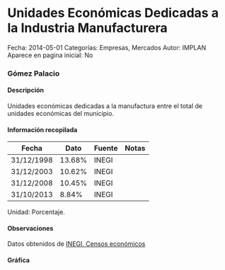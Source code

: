Unidades Económicas Dedicadas a la Industria Manufacturera
=====

Fecha: 2014-05-01
Categorías: Empresas, Mercados
Autor: IMPLAN
Aparece en pagina inicial: No

### Gómez Palacio

#### Descripción

Unidades económicas dedicadas a la manufactura entre el total de unidades económicas del municipio.

<!-- break -->

#### Información recopilada

<table class="table table-hover table-bordered matriz">
  <thead>
    <tr><th>Fecha</th><th>Dato</th><th>Fuente</th><th>Notas</th></tr>
  </thead>
  <tbody>
    <tr><td class="centrado">31/12/1998</td><td class="derecha">13.68%</td><td>INEGI</td><td></td></tr>
    <tr><td class="centrado">31/12/2003</td><td class="derecha">10.62%</td><td>INEGI</td><td></td></tr>
    <tr><td class="centrado">31/12/2008</td><td class="derecha">10.45%</td><td>INEGI</td><td></td></tr>
    <tr><td class="centrado">31/10/2013</td><td class="derecha">8.84%</td><td>INEGI</td><td></td></tr>
  </tbody>
</table>

Unidad: Porcentaje.

#### Observaciones

Datos obtenidos de [INEGI. Censos económicos](http://www3.inegi.org.mx/sistemas/saic/)

#### Gráfica

<div id="Morrislgcuyrkc" class="grafica"></div>
  <script>
  new Morris.Line({
    element: 'Morrislgcuyrkc',
    data: [
      { fecha: '1998-12-31', dato: 13.6800 },
      { fecha: '2003-12-31', dato: 10.6200 },
      { fecha: '2008-12-31', dato: 10.4500 },
      { fecha: '2013-10-31', dato: 8.8400 }
    ],
    xkey: 'fecha',
    ykeys: ['dato'],
    labels: ['Dato'],
    lineColors: ['#FF5B02'],
    xLabelFormat: function(d) {
      return d.getDate()+'/'+(d.getMonth()+1)+'/'+d.getFullYear();
    },
    dateFormat: function (ts) {
      var d = new Date(ts);
      return d.getDate() + '/' + (d.getMonth() + 1) + '/' + d.getFullYear();
    }
  });
  </script>
